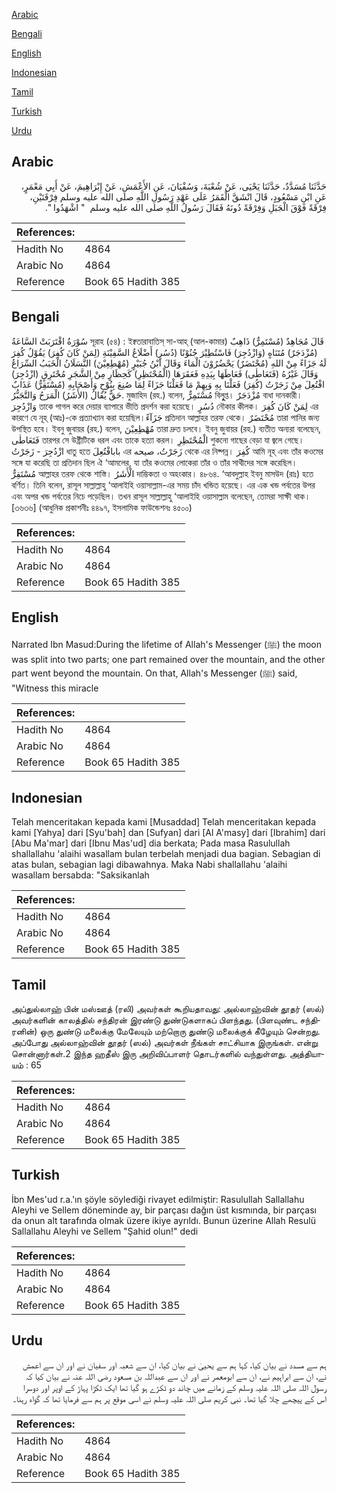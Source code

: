 [Arabic](#arabic)

[Bengali](#bengali)

[English](#english)

[Indonesian](#indonesian)

[Tamil](#tamil)

[Turkish](#turkish)

[Urdu](#urdu)

## Arabic


<div dir="rtl" lang="ar" style={{fontSize:'larger',backgroundColor:'#f8f9fa',padding:20}}>
حَدَّثَنَا مُسَدَّدٌ، حَدَّثَنَا يَحْيَى، عَنْ شُعْبَةَ، وَسُفْيَانَ، عَنِ الأَعْمَشِ، عَنْ إِبْرَاهِيمَ، عَنْ أَبِي مَعْمَرٍ، عَنِ ابْنِ مَسْعُودٍ، قَالَ انْشَقَّ الْقَمَرُ عَلَى عَهْدِ رَسُولِ اللَّهِ صلى الله عليه وسلم فِرْقَتَيْنِ، فِرْقَةً فَوْقَ الْجَبَلِ وَفِرْقَةً دُونَهُ فَقَالَ رَسُولُ اللَّهِ صلى الله عليه وسلم ‏ "‏ اشْهَدُوا ‏"‏‏.‏
</div>
<div style={{backgroundColor:'#f8f9fa',padding:20, marginBottom: 10}}><table> <thead> <tr> <th>References:</th> <th></th> </tr> </thead> <tbody><tr><td>Hadith No</td><td>4864</td></tr><tr><td>Arabic No</td><td>4864</td></tr><tr><td>Reference</td><td>Book 65 Hadith 385</td></tr></tbody></table></div>

## Bengali


<div dir="ltr" lang="bn" style={{fontSize:'larger',backgroundColor:'#f8f9fa',padding:20}}>
سُوْرَةُ اقْتَرَبَتْ السَّاعَةُ সূরাহ (৫৪) : ইক্বতারাবাতিস্ সা-আহ্ (আল-কামার) قَالَ مُجَاهِدٌ (مُسْتَمِرٌّ) ذَاهِبٌ (مُزْدَجَرٌ) مُتَنَاهٍ (وَازْدُجِرَ) فَاسْتُطِيْرَ جُنُوْنًا (دُسُرٍ) أَضْلَاعُ السَّفِيْنَةِ (لِمَنْ كَانَ كُفِرَ) يَقُوْلُ كُفِرَ لَهُ جَزَاءً مِنْ اللهِ (مُحْتَضَرٌ) يَحْضُرُوْنَ الْمَاءَ وَقَالَ ابْنُ جُبَيْرٍ (مُهْطِعِيْنَ) النَّسَلَانُ الْخَبَبُ السِّرَاعُ وَقَالَ غَيْرُهُ (فَتَعَاطٰى) فَعَاطَهَا بِيَدِهِ فَعَقَرَهَا (الْمُحْتَظِرِ) كَحِظَارٍ مِنْ الشَّجَرِ مُحْتَرِقٍ (ازْدُجِرَ) افْتُعِلَ مِنْ زَجَرْتُ (كُفِرَ) فَعَلْنَا بِهِ وَبِهِمْ مَا فَعَلْنَا جَزَاءً لِمَا صُنِعَ بِنُوْحٍ وَأَصْحَابِهِ (مُسْتَقِرٌّ) عَذَابٌ حَقٌّ يُقَالُ (الأَشَرُ) الْمَرَحُ وَالتَّجَبُّرُ. মুজাহিদ (রহ.) বলেন, مُسْتَمِرٌّ বিলুূপ্ত। مُزْدَجَرٌ বাধা দানকারী। وَازْدُجِرَ তাকে পাগল করে দেয়ার ব্যাপারে ভীতি প্রদর্শন করা হয়েছে। دُسُرٍ নৌকার কীলক। لِمَنْ كَانَ كُفِرَ এর কারণে যে নূহ্ (আঃ)-কে প্রত্যাখ্যান করা হয়েছিল।جَزَآءً প্রতিদান আল্লাহর তরফ থেকে। مُحْتَضَرٌ তারা পানির জন্য উপস্থিত হবে। ইবনু জুবায়র (রহ.) বলেন, مُهْطِعِيْنَ তারা দ্রুত চলবে। ইবনু জুবায়র (রহ.) ব্যতীত অন্যরা বলেছেন, فَتَعَاطٰى তারপর সে উষ্ট্রীটিকে ধরল এবং তাকে হত্যা করল। الْمُحْتَظِرِ শুকনো গাছের বেড়া যা জ্বলে গেছে। ازْدُجِرَ - زَجَرْتُ ধাতু হতে بابافْتُعِلَ এর زَجَرْتُ، صيحه থেকে এর নিষ্পন্ন। كُفِرَ আমি নূহ্ এবং তাঁর কওমের সঙ্গে যা করেছি তা প্রতিদান ছিল ঐ ‘আমলের, যা তাঁর কওমের লোকেরা তাঁর ও তাঁর সাথীদের সঙ্গে করেছিল। مُسْتَقِرٌّ আল্লাহর তরফ থেকে শাস্তি। الْأَشَرُ দাম্ভিকতা ও অহংকার। ৪৮৬৪. ‘আবদুল্লাহ ইবনু মাসউদ (রাঃ) হতে বর্ণিত। তিনি বলেন, রাসূল সাল্লাল্লাহু ‘আলাইহি ওয়াসাল্লাম-এর সময় চাঁদ খন্ডিত হয়েছে। এর এক খন্ড পর্বতের উপর এবং অপর খন্ড পর্বতের নিচে পড়েছিল। তখন রাসূল সাল্লাল্লাহু ‘আলাইহি ওয়াসাল্লাম বলেছেন, তোমরা সাক্ষী থাক। [৩৬৩৬] (আধুনিক প্রকাশনীঃ ৪৪৯৭, ইসলামিক ফাউন্ডেশনঃ ৪৫০০)
</div>
<div style={{backgroundColor:'#f8f9fa',padding:20, marginBottom: 10}}><table> <thead> <tr> <th>References:</th> <th></th> </tr> </thead> <tbody><tr><td>Hadith No</td><td>4864</td></tr><tr><td>Arabic No</td><td>4864</td></tr><tr><td>Reference</td><td>Book 65 Hadith 385</td></tr></tbody></table></div>

## English


<div dir="ltr" lang="en" style={{fontSize:'larger',backgroundColor:'#f8f9fa',padding:20}}>
Narrated Ibn Masud:During the lifetime of Allah's Messenger (ﷺ) the moon was split into two parts; one part remained over the mountain, and the other part went beyond the mountain. On that, Allah's Messenger (ﷺ) said, "Witness this miracle
</div>
<div style={{backgroundColor:'#f8f9fa',padding:20, marginBottom: 10}}><table> <thead> <tr> <th>References:</th> <th></th> </tr> </thead> <tbody><tr><td>Hadith No</td><td>4864</td></tr><tr><td>Arabic No</td><td>4864</td></tr><tr><td>Reference</td><td>Book 65 Hadith 385</td></tr></tbody></table></div>

## Indonesian


<div dir="ltr" lang="id" style={{fontSize:'larger',backgroundColor:'#f8f9fa',padding:20}}>
Telah menceritakan kepada kami [Musaddad] Telah menceritakan kepada kami [Yahya] dari [Syu'bah] dan [Sufyan] dari [Al A'masy] dari [Ibrahim] dari [Abu Ma'mar] dari [Ibnu Mas'ud] dia berkata; Pada masa Rasulullah shallallahu 'alaihi wasallam bulan terbelah menjadi dua bagian. Sebagian di atas bulan, sebagian lagi dibawahnya. Maka Nabi shallallahu 'alaihi wasallam bersabda: "Saksikanlah
</div>
<div style={{backgroundColor:'#f8f9fa',padding:20, marginBottom: 10}}><table> <thead> <tr> <th>References:</th> <th></th> </tr> </thead> <tbody><tr><td>Hadith No</td><td>4864</td></tr><tr><td>Arabic No</td><td>4864</td></tr><tr><td>Reference</td><td>Book 65 Hadith 385</td></tr></tbody></table></div>

## Tamil


<div dir="ltr" lang="ta" style={{fontSize:'larger',backgroundColor:'#f8f9fa',padding:20}}>
அப்துல்லாஹ் பின் மஸ்ஊத் (ரலி) அவர்கள் கூறியதாவது: அல்லாஹ்வின் தூதர் (ஸல்) அவர்களின் காலத்தில் சந்திரன் இரண்டு துண்டுகளாகப் பிளந்தது. (பிளவுண்ட சந்திரனின்) ஒரு துண்டு மலைக்கு மேலேயும் மற்றொரு துண்டு மலைக்குக் கீழேயும் சென்றது. அப்போது அல்லாஹ்வின் தூதர் (ஸல்) அவர்கள் நீங்கள் சாட்சியாக இருங்கள். என்று சொன்னார்கள்.2 இந்த ஹதீஸ் இரு அறிவிப்பாளர் தொடர்களில் வந்துள்ளது. அத்தியாயம் : 65
</div>
<div style={{backgroundColor:'#f8f9fa',padding:20, marginBottom: 10}}><table> <thead> <tr> <th>References:</th> <th></th> </tr> </thead> <tbody><tr><td>Hadith No</td><td>4864</td></tr><tr><td>Arabic No</td><td>4864</td></tr><tr><td>Reference</td><td>Book 65 Hadith 385</td></tr></tbody></table></div>

## Turkish


<div dir="ltr" lang="tr" style={{fontSize:'larger',backgroundColor:'#f8f9fa',padding:20}}>
İbn Mes'ud r.a.'ın şöyle söylediği rivayet edilmiştir: Rasulullah Sallallahu Aleyhi ve Sellem döneminde ay, bir parçası dağın üst kısmında, bir parçası da onun alt tarafında olmak üzere ikiye ayrıldı. Bunun üzerine Allah Resulü Sallallahu Aleyhi ve Sellem "Şahid olun!" dedi
</div>
<div style={{backgroundColor:'#f8f9fa',padding:20, marginBottom: 10}}><table> <thead> <tr> <th>References:</th> <th></th> </tr> </thead> <tbody><tr><td>Hadith No</td><td>4864</td></tr><tr><td>Arabic No</td><td>4864</td></tr><tr><td>Reference</td><td>Book 65 Hadith 385</td></tr></tbody></table></div>

## Urdu


<div dir="rtl" lang="ur" style={{fontSize:'larger',backgroundColor:'#f8f9fa',padding:20}}>
ہم سے مسدد نے بیان کیا، کہا ہم سے یحییٰ نے بیان کیا، ان سے شعبہ اور سفیان نے اور ان سے اعمش نے، ان سے ابراہیم نے، ان سے ابومعمر نے اور ان سے عبداللہ بن مسعود رضی اللہ عنہ نے بیان کیا کہ رسول اللہ صلی اللہ علیہ وسلم کے زمانے میں چاند دو ٹکڑے ہو گیا تھا ایک ٹکڑا پہاڑ کے اوپر اور دوسرا اس کے پیچھے چلا گیا تھا۔ نبی کریم صلی اللہ علیہ وسلم نے اسی موقع پر ہم سے فرمایا تھا کہ گواہ رہنا۔
</div>
<div style={{backgroundColor:'#f8f9fa',padding:20, marginBottom: 10}}><table> <thead> <tr> <th>References:</th> <th></th> </tr> </thead> <tbody><tr><td>Hadith No</td><td>4864</td></tr><tr><td>Arabic No</td><td>4864</td></tr><tr><td>Reference</td><td>Book 65 Hadith 385</td></tr></tbody></table></div>